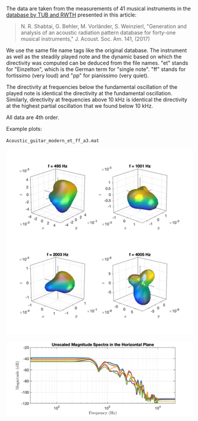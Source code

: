 The data are taken from the measurements of 41 musical instruments in the [database by TUB and RWTH](http://dx.doi.org/10.14279/depositonce-5861.2) presented in this article:

> N. R. Shabtai, G. Behler, M. Vorländer, S. Weinzierl, "Generation and analysis of an acoustic radiation pattern database for forty-one musical instruments," J. Acoust. Soc. Am. 141, (2017)

We use the same file name tags like the original database. The instrument as well as the steadily played note and the dynamic based on which the directivity was computed can be deduced from the file names. "et" stands for "Einzelton", which is the German term for "single note". "ff" stands for fortissimo (very loud) and "pp" for pianissimo (very quiet).

The directivity at frequencies below the fundamental oscillation of the played note is identical the directivity at the fundamental oscillation. Similarly, directivity at frequencies above 10 kHz is identical the directivity at the highest partial oscillation that we found below 10 kHz.

All data are 4th order.



Example plots:

`Acoustic_guitar_modern_et_ff_a3.mat`

![Acoustic_guitar_modern_et_ff_a3](Acoustic_guitar_modern_et_ff_a3.png "Acoustic_guitar_modern_et_ff_a3")

![Acoustic_guitar_modern_et_ff_a3_spec](Acoustic_guitar_modern_et_ff_a3_spec.png "Acoustic_guitar_modern_et_ff_a3_spec")

